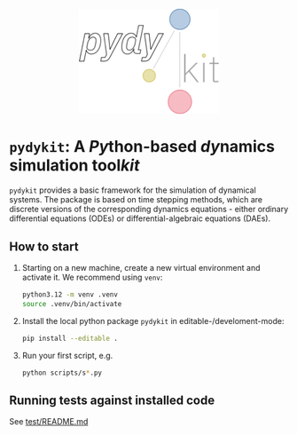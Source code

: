 <p align="center">
  <a href="https://github.com/pydykit/pydykit"><img alt="pydykit" src="docs/assets/banner.png" width="50%"></a>
</p>

# `pydykit`: A *Py*thon-based *dy*namics simulation tool*kit*

`pydykit` provides a basic framework for the simulation of dynamical systems.
The package is based on time stepping methods,
which are discrete versions of the corresponding dynamics equations - either ordinary differential equations (ODEs) or differential-algebraic equations (DAEs).

## How to start

1. Starting on a new machine, create a new virtual environment and activate it. We recommend using `venv`:

   ```bash
   python3.12 -m venv .venv
   source .venv/bin/activate
   ```

2. Install the local python package `pydykit` in editable-/develoment-mode:

   ```bash
   pip install --editable .
   ```

3. Run your first script, e.g.

   ```bash
   python scripts/s*.py
   ```


## Running tests against installed code

See [test/README.md](./test/README.md)
